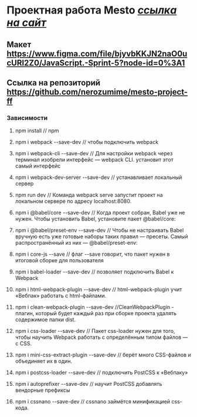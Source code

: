 # Проектная работа Mesto [***ссылка на сайт***](https://nerozumime.github.io/mesto-project-ff/)
## Макет https://www.figma.com/file/bjyvbKKJN2naO0ucURl2Z0/JavaScript.-Sprint-5?node-id=0%3A1
## Сcылка на репозиторий https://github.com/nerozumime/mesto-project-ff



### Зависимости

1. npm install // npm 

2. npm i webpack --save-dev // чтобы подключить webpack 
3. npm i webpack-cli --save-dev // Для настройки webpack через терминал изобрели интерфейс — webpack CLI.  установит этот самый интерфейс 
4. npm i webpack-dev-server --save-dev // устанавливает локальный сервер 
5. npm run dev // Команда webpack serve запустит проект на локальном сервере по адресу localhost:8080. 

6. npm i @babel/core --save-dev // Когда проект собран, Babel уже не нужен. Чтобы установить Babel, установите пакет @babel/core:
7. npm i @babel/preset-env --save-dev // Чтобы не настраивать Babel вручную есть уже готовые наборы таких правил — пресеты. Самый распространённый из них — @babel/preset-env:
8. npm i core-js --save // флаг --save говорит, что пакет нужен в итоговой сборке для пользователя
9. npm i babel-loader --save-dev //  позволяет подключить Babel к Webpack

10. npm i html-webpack-plugin --save-dev // html-webpack-plugin учит «Вебпак» работать с html-файлами.
11. npm i clean-webpack-plugin --save-dev //CleanWebpackPlugin - плагин, который будет каждый раз при сборке проекта удалять содержимое папки dist.

12. npm i css-loader --save-dev // Пакет css-loader нужен для того, чтобы научить Webpack работать с определённым типом файлов — с CSS.
13. npm i mini-css-extract-plugin --save-dev // берёт много CSS-файлов и объединяет их в один.

14. npm i postcss-loader --save-dev // подключить PostCSS к «Вебпаку»
15. npm i autoprefixer --save-dev //  научит PostCSS добавлять вендорные префиксы
16. npm i cssnano --save-dev // cssnano займётся минификацией css-кода.
